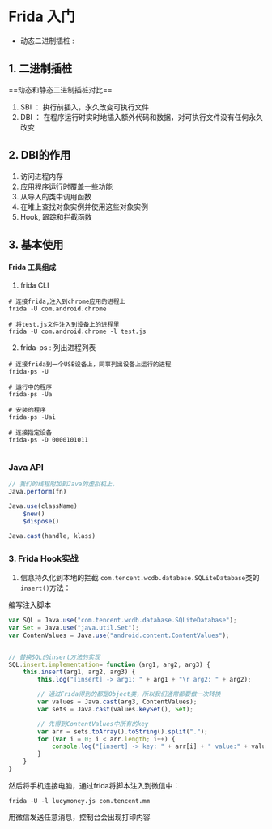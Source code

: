 # Frida 入门
* 动态二进制插桩 : 

## 1. 二进制插桩
==动态和静态二进制插桩对比==
1. SBI ： 执行前插入，永久改变可执行文件
2. DBI ： 在程序运行时实时地插入额外代码和数据，对可执行文件没有任何永久改变


## 2. DBI的作用
1. 访问进程内存
2. 应用程序运行时覆盖一些功能
3. 从导入的类中调用函数
4. 在堆上查找对象实例并使用这些对象实例
5. Hook, 跟踪和拦截函数

## 3. 基本使用

#### Frida 工具组成
1. frida CLI

```shell
# 连接frida,注入到chrome应用的进程上
frida -U com.android.chrome

# 将test.js文件注入到设备上的进程里 
frida -U com.android.chrome -l test.js

```

2. frida-ps : 列出进程列表
```shell
# 连接frida到一个USB设备上，同事列出设备上运行的进程
frida-ps -U

# 运行中的程序
frida-ps -Ua

# 安装的程序
frida-ps -Uai

# 连接指定设备
frida-ps -D 0000101011


```


### Java API

```javascript
// 我们的线程附加到Java的虚拟机上，
Java.perform(fn)

Java.use(className)
    $new()
    $dispose()

Java.cast(handle, klass)

```


### 3. Frida Hook实战
1. 信息持久化到本地的拦截
`com.tencent.wcdb.database.SQLiteDatabase`类的`insert()`方法：

编写注入脚本
```js
var SQL = Java.use("com.tencent.wcdb.database.SQLiteDatabase");
var Set = Java.use("java.util.Set");
var ContenValues = Java.use("android.content.ContentValues");


// 替换SQL的insert方法的实现
SQL.insert.implementation= function（arg1, arg2, arg3) {
    this.insert(arg1, arg2, arg3) {
        this.log("[insert] -> arg1: " + arg1 + "\r arg2: " + arg2);

        // 通过Frida得到的都是Object类，所以我们通常都要做一次转换
        var values = Java.cast(arg3, ContentValues);
        var sets = Java.cast(values.keySet(), Set);

        // 先得到ContentValues中所有的key
        var arr = sets.toArray().toString().split(".");
        for (var i = 0; i < arr.length; i++) {
            console.log("[insert] -> key: " + arr[i] + " value:" + values.get(arr[i]));
        }
    }
}
```

然后将手机连接电脑，通过frida将脚本注入到微信中：
```shell
frida -U -l lucymoney.js com.tencent.mm
```

用微信发送任意消息，控制台会出现打印内容
